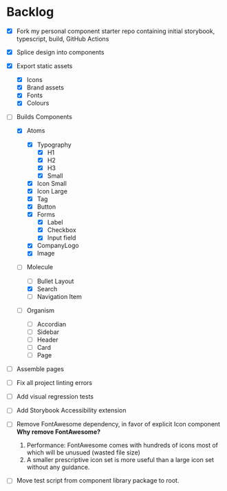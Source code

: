 # Backlog

- [x] Fork my personal component starter repo containing initial storybook, typescript, build, GitHub Actions
- [x] Splice design into components
- [x] Export static assets

  - [x] Icons
  - [x] Brand assets
  - [x] Fonts
  - [x] Colours

- [ ] Builds Components

  - [x] Atoms

    - [x] Typography
      - [x] H1
      - [x] H2
      - [x] H3
      - [x] Small
    - [x] Icon Small
    - [x] Icon Large
    - [x] Tag
    - [x] Button
    - [x] Forms
      - [x] Label
      - [x] Checkbox
      - [x] Input field
    - [x] CompanyLogo
    - [x] Image

  - [ ] Molecule

    - [ ] Bullet Layout
    - [x] Search
    - [ ] Navigation Item

  - [ ] Organism
    - [ ] Accordian
    - [ ] Sidebar
    - [ ] Header
    - [ ] Card
    - [ ] Page

- [ ] Assemble pages
- [ ] Fix all project linting errors
- [ ] Add visual regression tests
- [ ] Add Storybook Accessibility extension
- [ ] Remove FontAwesome dependency, in favor of explicit Icon component
      **Why remove FontAwesome?**
  1. Performance: FontAwesome comes with hundreds of icons most of which will be unusued (wasted file size)
  2. A smaller prescriptive icon set is more useful than a large icon set without any guidance.
- [ ] Move test script from component library package to root.

